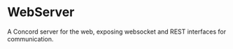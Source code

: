 # WebServer
A Concord server for the web, exposing websocket and REST interfaces for communication.
